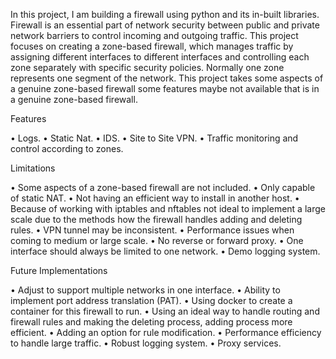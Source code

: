 In this project, I am building a firewall using python and its in-built libraries. Firewall is an essential part of network security between public and private network barriers to control incoming and outgoing traffic. This project focuses on creating a zone-based firewall, 
which manages traffic by assigning different interfaces to different interfaces and controlling each zone separately with specific security policies. Normally one zone represents one segment of the network. This project takes some aspects of a genuine zone-based firewall 
some features maybe not available that is in a genuine zone-based firewall.

Features


• Logs.
• Static Nat. 
• IDS. 
• Site to Site VPN. 
• Traffic monitoring and control according to zones.



Limitations 

• Some aspects of a zone-based firewall are not included. 
• Only capable of static NAT. 
• Not having an efficient way to install in another host. 
• Because of working with iptables and nftables not ideal to implement a large scale 
  due to the methods how the firewall handles adding and deleting rules. 
• VPN tunnel may be inconsistent. 
• Performance issues when coming to medium or large scale. 
• No reverse or forward proxy. 
• One interface should always be limited to one network. 
• Demo logging system. 

Future Implementations 

• Adjust to support multiple networks in one interface. 
• Ability to implement port address translation (PAT). 
• Using docker to create a container for this firewall to run. 
• Using an ideal way to handle routing and firewall rules and making the deleting 
  process, adding process more efficient. 
• Adding an option for rule modification. 
• Performance efficiency to handle large traffic. 
• Robust logging system. 
• Proxy services.
